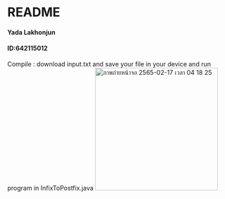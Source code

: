 # README

#### Yada Lakhonjun 
#### ID:642115012
Compile : download input.txt and save your file in your device and run program in InfixToPostfix.java 
<img width="278" alt="ภาพถ่ายหน้าจอ 2565-02-17 เวลา 04 18 25" src="https://user-images.githubusercontent.com/95178925/154358861-faa80e28-38d5-4562-b1a4-818afe950af5.png">

